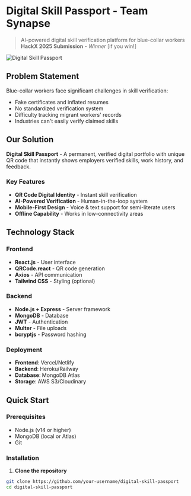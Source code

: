 # Digital Skill Passport - Team Synapse

> AI-powered digital skill verification platform for blue-collar workers  
> **HackX 2025 Submission** - *Winner* [if you win!]

![Digital Skill Passport](docs/images/banner.png)

## Problem Statement

Blue-collar workers face significant challenges in skill verification:
- Fake certificates and inflated resumes
- No standardized verification system  
- Difficulty tracking migrant workers' records
- Industries can't easily verify claimed skills

## Our Solution

**Digital Skill Passport** - A permanent, verified digital portfolio with unique QR code that instantly shows employers verified skills, work history, and feedback.

### Key Features
- **QR Code Digital Identity** - Instant skill verification
- **AI-Powered Verification** - Human-in-the-loop system
- **Mobile-First Design** - Voice & text support for semi-literate users
- **Offline Capability** - Works in low-connectivity areas

## Technology Stack

### Frontend
- **React.js** - User interface
- **QRCode.react** - QR code generation
- **Axios** - API communication
- **Tailwind CSS** - Styling (optional)

### Backend  
- **Node.js + Express** - Server framework
- **MongoDB** - Database
- **JWT** - Authentication
- **Multer** - File uploads
- **bcryptjs** - Password hashing

### Deployment
- **Frontend**: Vercel/Netlify
- **Backend**: Heroku/Railway
- **Database**: MongoDB Atlas
- **Storage**: AWS S3/Cloudinary

## Quick Start

### Prerequisites
- Node.js (v14 or higher)
- MongoDB (local or Atlas)
- Git

### Installation

1. **Clone the repository**
```bash
git clone https://github.com/your-username/digital-skill-passport
cd digital-skill-passport